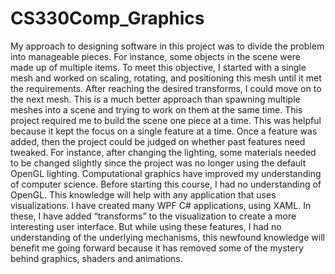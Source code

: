 # CS330Comp_Graphics

My approach to designing software in this project was to divide the problem into manageable pieces. For instance, some objects in the scene were made up of multiple items. To meet this objective, I started with a single mesh and worked on scaling, rotating, and positioning this mesh until it met the requirements. After reaching the desired transforms, I could move on to the next mesh. This is a much better approach than spawning multiple meshes into a scene and trying to work on them at the same time. 
	This project required me to build the scene one piece at a time. This was helpful because it kept the focus on a single feature at a time. Once a feature was added, then the project could be judged on whether past features need tweaked. For instance, after changing the lighting, some materials needed to be changed slightly since the project was no longer using the default OpenGL lighting. 
	Computational graphics have improved my understanding of computer science. Before starting this course, I had no understanding of OpenGL. This knowledge will help with any application that uses visualizations. I have created many WPF C# applications, using XAML. In these, I have added “transforms” to the visualization to create a more interesting user interface. But while using these features, I had no understanding of the underlying mechanisms, this newfound knowledge will benefit me going forward because it has removed some of the mystery behind graphics, shaders and animations.
